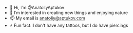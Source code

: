 - 👋 Hi, I’m @AnatoliyAptukov
- 👀 I’m interested in creating new things and enjoying nature
- 📫 My email is anatoliy@aptukov.com
- ⚡ Fun fact: I don't have any tattoos, but I do have piercings

<!---
AnatoliyAptukov/AnatoliyAptukov is a ✨ special ✨ repository because its `README.md` (this file) appears on your GitHub profile.
You can click the Preview link to take a look at your changes.
--->
